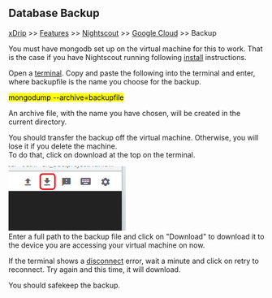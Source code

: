 ## Database Backup
[xDrip](../../README.md) >> [Features](../Features_page.md) >> [Nightscout](../Nightscout_page.md) >> [Google Cloud](./GoogleCloud.md) >> Backup  
  
You must have mongodb set up on the virtual machine for this to work.  That is the case if you have Nightscout running following [install](./GoogleCloud.md) instructions.  
  
Open a [terminal](./Terminal.md).  Copy and paste the following into the terminal and enter, where backupfile is the name you choose for the backup.  
  
<mark>mongodump --archive=backupfile</mark>  
  
An archive file, with the name you have chosen, will be created in the current directory.  
  
You should transfer the backup off the virtual machine.  Otherwise, you will lose it if you delete the machine.  
To do that, click on download at the top on the terminal.  
  
![](./images/Download.png)  
Enter a full path to the backup file and click on "Download" to download it to the device you are accessing your virtual machine on now.  
  
If the terminal shows a [disconnect](./images/Disconnect.png) error, wait a minute and click on retry to reconnect.  Try again and this time, it will download.  
  
You should safekeep the backup.    
